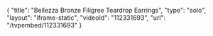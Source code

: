 {
    "title": "Bellezza Bronze Filigree Teardrop Earrings",
    "type": "solo",
    "layout": "iframe-static",
    "videoId": "112331693",
    "url": "\/tvpembed\/112331693"
}